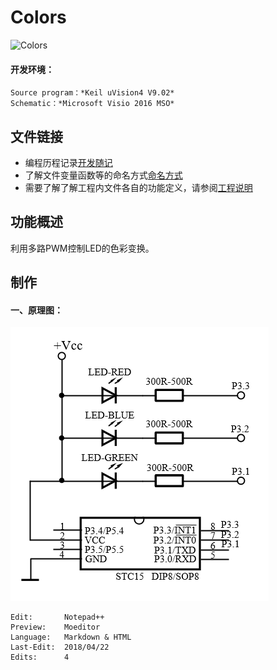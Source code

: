 # Colors
![Colors](Colors.png "Colors")

#### 开发环境：
    Source program：*Keil uVision4 V9.02*
    Schematic：*Microsoft Visio 2016 MSO*

## 文件链接

- 编程历程记录[开发随记](./Documents/开发随记.md "开发随记")
- 了解文件变量函数等的命名方式[命名方式](./Documents/命名方式.md "命名方式")
- 需要了解了解工程内文件各自的功能定义，请参阅[工程说明](./Documents/工程说明.md "工程说明")

## 功能概述

利用多路PWM控制LED的色彩变换。

## 制作
#### 一、原理图：
![原理图](./Pic/原理图.png "原理图")  

    Edit:       Notepad++ 
    Preview:    Moeditor
    Language:   Markdown & HTML
    Last-Edit:  2018/04/22
    Edits:      4